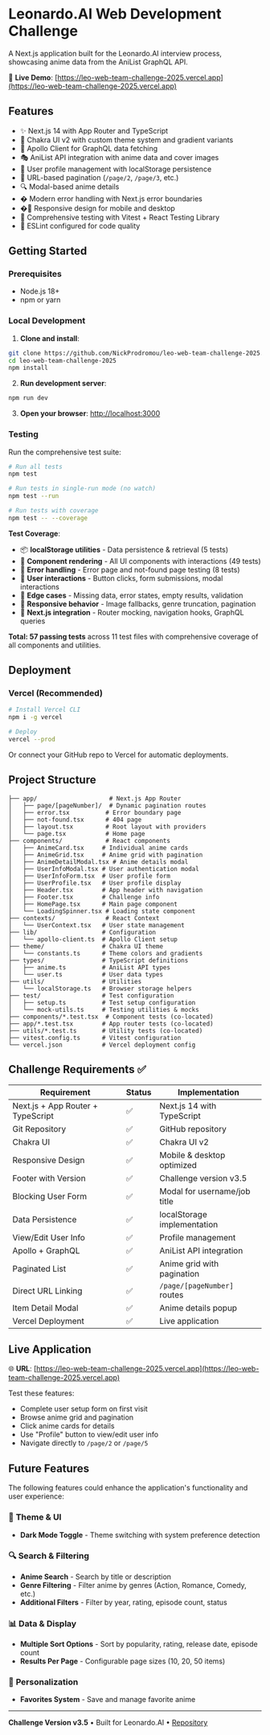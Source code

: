 # Leonardo.AI Web Development Challenge

A Next.js application built for the Leonardo.AI interview process, showcasing anime data from the AniList GraphQL API.

🚀 **Live Demo**: [https://leo-web-team-challenge-2025.vercel.app](https://leo-web-team-challenge-2025.vercel.app)

## Features

- ✨ Next.js 14 with App Router and TypeScript
- 🎨 Chakra UI v2 with custom theme system and gradient variants
- 📡 Apollo Client for GraphQL data fetching
- 🎭 AniList API integration with anime data and cover images
- 👤 User profile management with localStorage persistence
- 📄 URL-based pagination (`/page/2`, `/page/3`, etc.)
- 🔍 Modal-based anime details
- � Modern error handling with Next.js error boundaries
- �📱 Responsive design for mobile and desktop
- 🧪 Comprehensive testing with Vitest + React Testing Library
- 🔧 ESLint configured for code quality

## Getting Started

### Prerequisites
- Node.js 18+
- npm or yarn

### Local Development

1. **Clone and install**:
```bash
git clone https://github.com/NickProdromou/leo-web-team-challenge-2025.git
cd leo-web-team-challenge-2025
npm install
```

2. **Run development server**:
```bash
npm run dev
```

3. **Open your browser**: [http://localhost:3000](http://localhost:3000)

### Testing

Run the comprehensive test suite:

```bash
# Run all tests
npm test

# Run tests in single-run mode (no watch)
npm test --run

# Run tests with coverage
npm test -- --coverage
```

**Test Coverage**:
- 📦 **localStorage utilities** - Data persistence & retrieval (5 tests)
- 🧩 **Component rendering** - All UI components with interactions (49 tests)
- 🚨 **Error handling** - Error page and not-found page testing (8 tests)  
- 🎯 **User interactions** - Button clicks, form submissions, modal interactions
- 🔧 **Edge cases** - Missing data, error states, empty results, validation
- 📱 **Responsive behavior** - Image fallbacks, genre truncation, pagination
- 🚀 **Next.js integration** - Router mocking, navigation hooks, GraphQL queries

**Total: 57 passing tests** across 11 test files with comprehensive coverage of all components and utilities.

## Deployment

### Vercel (Recommended)
```bash
# Install Vercel CLI
npm i -g vercel

# Deploy
vercel --prod
```

Or connect your GitHub repo to Vercel for automatic deployments.

## Project Structure

```
├── app/                    # Next.js App Router
│   ├── page/[pageNumber]/  # Dynamic pagination routes
│   ├── error.tsx          # Error boundary page
│   ├── not-found.tsx      # 404 page
│   ├── layout.tsx         # Root layout with providers
│   └── page.tsx           # Home page
├── components/            # React components
│   ├── AnimeCard.tsx     # Individual anime cards
│   ├── AnimeGrid.tsx     # Anime grid with pagination
│   ├── AnimeDetailModal.tsx # Anime details modal
│   ├── UserInfoModal.tsx # User authentication modal
│   ├── UserInfoForm.tsx  # User profile form
│   ├── UserProfile.tsx   # User profile display
│   ├── Header.tsx        # App header with navigation
│   ├── Footer.tsx        # Challenge info
│   ├── HomePage.tsx      # Main page component
│   └── LoadingSpinner.tsx # Loading state component
├── contexts/              # React Context
│   └── UserContext.tsx   # User state management
├── lib/                  # Configuration
│   └── apollo-client.ts  # Apollo Client setup
├── theme/                # Chakra UI theme
│   └── constants.ts      # Theme colors and gradients
├── types/                # TypeScript definitions
│   ├── anime.ts          # AniList API types
│   └── user.ts           # User data types
├── utils/                # Utilities
│   └── localStorage.ts   # Browser storage helpers
├── test/                 # Test configuration
│   ├── setup.ts          # Test setup configuration
│   └── mock-utils.ts     # Testing utilities & mocks
├── components/*.test.tsx  # Component tests (co-located)
├── app/*.test.tsx        # App router tests (co-located)
├── utils/*.test.ts       # Utility tests (co-located)
├── vitest.config.ts      # Vitest configuration
└── vercel.json           # Vercel deployment config
```

## Challenge Requirements ✅

| Requirement | Status | Implementation |
|-------------|---------|----------------|
| Next.js + App Router + TypeScript | ✅ | Next.js 14 with TypeScript |
| Git Repository | ✅ | GitHub repository |
| Chakra UI | ✅ | Chakra UI v2 |
| Responsive Design | ✅ | Mobile & desktop optimized |
| Footer with Version | ✅ | Challenge version v3.5 |
| Blocking User Form | ✅ | Modal for username/job title |
| Data Persistence | ✅ | localStorage implementation |
| View/Edit User Info | ✅ | Profile management |
| Apollo + GraphQL | ✅ | AniList API integration |
| Paginated List | ✅ | Anime grid with pagination |
| Direct URL Linking | ✅ | `/page/[pageNumber]` routes |
| Item Detail Modal | ✅ | Anime details popup |
| Vercel Deployment | ✅ | Live application |

## Live Application

🌐 **URL**: [https://leo-web-team-challenge-2025.vercel.app](https://leo-web-team-challenge-2025.vercel.app)

Test these features:
- Complete user setup form on first visit
- Browse anime grid and pagination
- Click anime cards for details
- Use "Profile" button to view/edit user info
- Navigate directly to `/page/2` or `/page/5`

## Future Features

The following features could enhance the application's functionality and user experience:

### 🎨 **Theme & UI**
- **Dark Mode Toggle** - Theme switching with system preference detection

### 🔍 **Search & Filtering**
- **Anime Search** - Search by title or description
- **Genre Filtering** - Filter anime by genres (Action, Romance, Comedy, etc.)
- **Additional Filters** - Filter by year, rating, episode count, status

### 📊 **Data & Display**
- **Multiple Sort Options** - Sort by popularity, rating, release date, episode count
- **Results Per Page** - Configurable page sizes (10, 20, 50 items)

### 💾 **Personalization**
- **Favorites System** - Save and manage favorite anime

---

**Challenge Version v3.5** • Built for Leonardo.AI • [Repository](https://github.com/NickProdromou/leo-web-team-challenge-2025)
